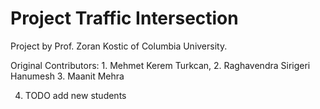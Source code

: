 # Project Traffic Intersection

Project by Prof. Zoran Kostic of Columbia University. 

Original Contributors: 1. Mehmet Kerem Turkcan, 2. Raghavendra Sirigeri Hanumesh 3. Maanit Mehra 

4. TODO add new students
